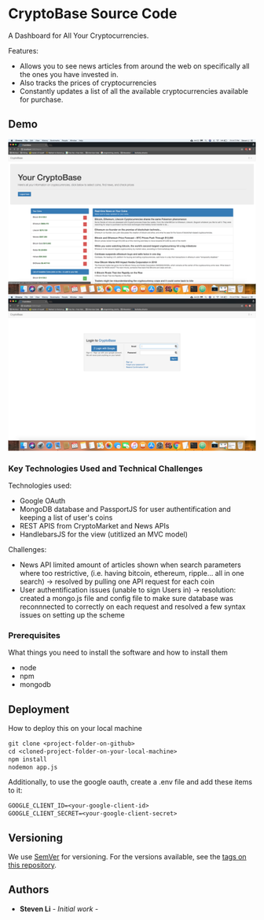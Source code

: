 # CryptoBase Source Code

A Dashboard for All Your Cryptocurrencies.

Features: 
- Allows you to see news articles from around the web on specifically all the ones you have invested in. 
- Also tracks the prices of cryptocurrencies 
- Constantly updates a list of all the available cryptocurrencies available for purchase.

## Demo

![Alt text](./1.png?raw=true "Title")
![Alt text](./2.png?raw=true "Title")

### Key Technologies Used and Technical Challenges 

Technologies used: 
- Google OAuth 
- MongoDB database and PassportJS for user authentification and keeping a list of user's coins
- REST APIS from CryptoMarket and News APIs
- HandlebarsJS for the view (utitlized an MVC model)

Challenges:
- News API limited amount of articles shown when search parameters where too restrictive, (i.e. having bitcoin, ethereum, ripple... all in one search) -> resolved by pulling one API request for each coin 
- User authentification issues (unable to sign Users in) -> resolution: created a mongo.js file and config file to make sure database was reconnnected to correctly on each request and resolved a few syntax issues on setting up the scheme

### Prerequisites

What things you need to install the software and how to install them

* node
* npm
* mongodb

## Deployment

How to deploy this on your local machine

```
git clone <project-folder-on-github>
cd <cloned-project-folder-on-your-local-machine>
npm install
nodemon app.js
```

Additionally, to use the google oauth, create a .env file and add these items to
it:

```
GOOGLE_CLIENT_ID=<your-google-client-id>
GOOGLE_CLIENT_SECRET=<your-google-client-secret>
```

## Versioning

We use [SemVer](http://semver.org/) for versioning. For the versions available,
see the [tags on this repository](https://github.com/your/project/tags).

## Authors

* **Steven Li** - _Initial work_ -
